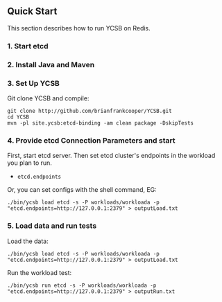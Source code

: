 <!--
Copyright (c) 2023 YCSB contributors. All rights reserved.

Licensed under the Apache License, Version 2.0 (the "License"); you
may not use this file except in compliance with the License. You
may obtain a copy of the License at

http://www.apache.org/licenses/LICENSE-2.0

Unless required by applicable law or agreed to in writing, software
distributed under the License is distributed on an "AS IS" BASIS,
WITHOUT WARRANTIES OR CONDITIONS OF ANY KIND, either express or
implied. See the License for the specific language governing
permissions and limitations under the License. See accompanying
LICENSE file.
-->

## Quick Start

This section describes how to run YCSB on Redis.

### 1. Start etcd

### 2. Install Java and Maven

### 3. Set Up YCSB

Git clone YCSB and compile:

    git clone http://github.com/brianfrankcooper/YCSB.git
    cd YCSB
    mvn -pl site.ycsb:etcd-binding -am clean package -DskipTests

### 4. Provide etcd Connection Parameters and start

First, start etcd server. Then set etcd cluster's endpoints in the workload you plan to run.

- `etcd.endpoints`

Or, you can set configs with the shell command, EG:

    ./bin/ycsb load etcd -s -P workloads/workloada -p "etcd.endpoints=http://127.0.0.1:2379" > outputLoad.txt

### 5. Load data and run tests

Load the data:

    ./bin/ycsb load etcd -s -P workloads/workloada -p "etcd.endpoints=http://127.0.0.1:2379" > outputLoad.txt

Run the workload test:

    ./bin/ycsb run etcd -s -P workloads/workloada -p "etcd.endpoints=http://127.0.0.1:2379" > outputRun.txt

